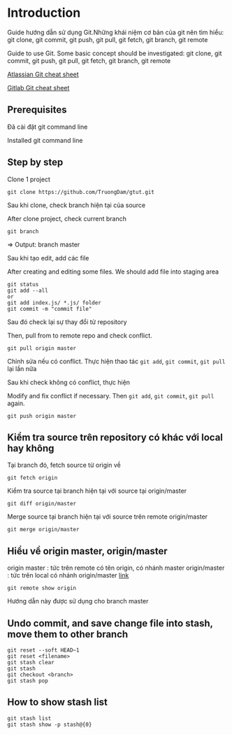 ﻿# Introduction
Guide hướng dẫn sử dụng Git.Những khái niệm cơ bản của git nên tìm hiểu: git clone, git commit, git push, git pull, git fetch, git branch, git remote


Guide to use Git. Some basic concept should be investigated: git clone, git commit, git push, git pull, git fetch, git branch, git remote
 

[Atlassian Git cheat sheet](https://drive.google.com/open?id=1az95gNa71g5epiu2BL8pskhROyFmA6a3) 

[Gitlab Git cheat sheet](https://drive.google.com/file/d/1kPsYJv5byAh-nos6tXcIHZvwBr54UG6X/view?usp=sharing)

## Prerequisites
Đã cài đặt git command line

Installed git command line


## Step by step
Clone 1 project 
```
git clone https://github.com/TruongDam/gtut.git
```
Sau khi clone, check branch hiện tại của source

After clone project, check current branch
```
git branch
```
=> Output: branch master

Sau khi tạo edit, add các file

After creating and editing some files. We should add file into staging area

```
git status
git add --all 
or
git add index.js/ *.js/ folder
git commit -m "commit file"
```
Sau đó check lại sự thay đổi từ repository

Then, pull from to remote repo and check conflict.

```
git pull origin master
```
Chỉnh sửa nếu có conflict. Thực hiện thao tác `git add`, `git commit`, `git pull` lại lần nữa

Sau khi check không có conflict, thực hiện

Modify and fix conflict if necessary. Then `git add`, `git commit`, `git pull` again.

```
git push origin master
```

## Kiểm tra source trên repository có khác với local hay không
Tại branch đó, fetch source từ origin về
```
git fetch origin
```
Kiểm tra source tại branch hiện tại với source tại origin/master
```
git diff origin/master
```
Merge source tại branch hiện tại với source trên remote origin/master
```
git merge origin/master
```
## Hiểu về origin master, origin/master
origin master : tức trên remote có tên origin, có nhánh master
origin/master : tức trên local có nhánh origin/master
[link](https://stackoverflow.com/questions/10588291/git-branching-master-vs-origin-master-vs-remotes-origin-master/10588561)

```
git remote show origin
```


Hướng dẫn này được sử dụng cho branch master

## Undo commit, and save change file into stash, move them to other branch
```
git reset --soft HEAD~1
git reset <filename>
git stash clear
git stash 
git checkout <branch>
git stash pop
```
## How to show stash list
```
git stash list
git stash show -p stash@{0}
```


